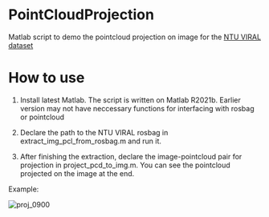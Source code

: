 # PointCloudProjection
Matlab script to demo the pointcloud projection on image for the [NTU VIRAL dataset](https://ntu-aris.github.io/ntu_viral_dataset/)

# How to use

1. Install latest Matlab. The script is written on Matlab R2021b. Earlier version may not have neccessary functions for interfacing with rosbag or pointcloud

2. Declare the path to the NTU VIRAL rosbag in extract_img_pcl_from_rosbag.m and run it.

3. After finishing the extraction, declare the image-pointcloud pair for projection in project_pcd_to_img.m. You can see the pointcloud projected on the image at the end.

Example:

![proj_0900](https://user-images.githubusercontent.com/13504903/145541180-184f9a47-2cd4-477e-b119-9b6a9b8bc5ba.jpg)
